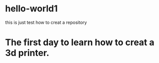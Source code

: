 # hello-world1
this is just test how to creat a repository
# The first day to learn how to creat a 3d printer.
